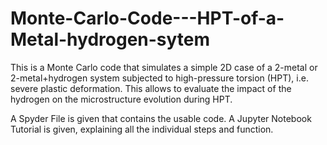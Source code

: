 # Monte-Carlo-Code---HPT-of-a-Metal-hydrogen-sytem

This is a Monte Carlo code that simulates a simple 2D case of a 2-metal or 2-metal+hydrogen system subjected to high-pressure torsion (HPT), i.e. severe plastic deformation.
This allows to evaluate the impact of the hydrogen on the microstructure evolution during HPT.

A Spyder File is given that contains the usable code. A Jupyter Notebook Tutorial is given, explaining all the individual steps and function.

